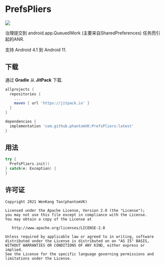 PrefsPliers
===============

[![](https://jitpack.io/v/phantomVK/PrefsPliers.svg)](https://jitpack.io/#phantomVK/PrefsPliers)

治理提交到 android.app.QueuedWork  (主要来自SharedPreferences) 任务而引起的ANR.

支持 Android 4.1 到 Android 11.



下载
-----------

通过 __Gradle__ 从 __JitPack__ 下载.

```groovy
allprojects {
  repositories {
    ...
    maven { url 'https://jitpack.io' }
  }
}

dependencies {
  implementation 'com.github.phantomVK:PrefsPliers:latest'
}
```



用法
-------

```kotlin
try {
  PrefsPliers.init()
} catch(e: Exception) {
}
```



许可证
--------

```
Copyright 2021 WenKang Tan(phantomVK)

Licensed under the Apache License, Version 2.0 (the "License");
you may not use this file except in compliance with the License.
You may obtain a copy of the License at

   http://www.apache.org/licenses/LICENSE-2.0

Unless required by applicable law or agreed to in writing, software
distributed under the License is distributed on an "AS IS" BASIS,
WITHOUT WARRANTIES OR CONDITIONS OF ANY KIND, either express or implied.
See the License for the specific language governing permissions and
limitations under the License.
```